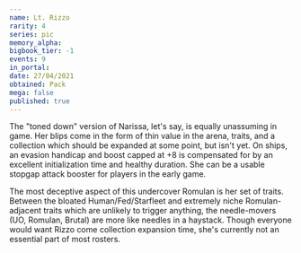 ```yaml
---
name: Lt. Rizzo
rarity: 4
series: pic
memory_alpha:
bigbook_tier: -1
events: 9
in_portal:
date: 27/04/2021
obtained: Pack
mega: false
published: true
---
```


The "toned down" version of Narissa, let's say, is equally unassuming in game. Her blips come in the form of thin value in the arena, traits, and a collection which should be expanded at some point, but isn't yet. On ships, an evasion handicap and boost capped at +8 is compensated for by an excellent initialization time and healthy duration. She can be a usable stopgap attack booster for players in the early game.

The most deceptive aspect of this undercover Romulan is her set of traits. Between the bloated Human/Fed/Starfleet and extremely niche Romulan-adjacent traits which are unlikely to trigger anything, the needle-movers (UO, Romulan, Brutal) are more like needles in a haystack. Though everyone would want Rizzo come collection expansion time, she's currently not an essential part of most rosters.
